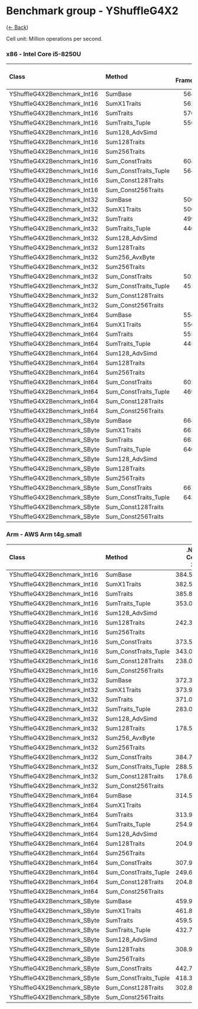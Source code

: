 # Benchmark group - YShuffleG4X2
([← Back](YShuffleG4X2.md))

Cell unit: Million operations per second.

### x86 - lntel Core i5-8250U
| Class                       | Method                | .NET Framework | .NET Core 2.1 | .NET Core 3.1 |  .NET 5.0 |  .NET 6.0 |  .NET 7.0 |
| :-------------------------- | :-------------------- | -------------: | ------------: | ------------: | --------: | --------: | --------: |
| YShuffleG4X2Benchmark_Int16 | SumBase               |        564.083 |       595.466 |       595.448 |   590.724 |   512.864 |   715.001 |
| YShuffleG4X2Benchmark_Int16 | SumX1Traits           |        562.084 |       600.573 |     12720.684 | 12704.739 | 17460.290 | 16932.627 |
| YShuffleG4X2Benchmark_Int16 | SumTraits             |        570.190 |       596.527 |     17173.037 | 17332.131 | 20686.613 | 20633.084 |
| YShuffleG4X2Benchmark_Int16 | SumTraits_Tuple       |        556.791 |       555.372 |     17337.930 | 17008.546 | 20225.145 | 21290.774 |
| YShuffleG4X2Benchmark_Int16 | Sum128_AdvSimd        |                |               |               |           |           |           |
| YShuffleG4X2Benchmark_Int16 | Sum128Traits          |                |               |               |           |           |           |
| YShuffleG4X2Benchmark_Int16 | Sum256Traits          |                |               |     17194.137 | 16776.250 | 19903.875 | 21380.298 |
| YShuffleG4X2Benchmark_Int16 | Sum_ConstTraits       |        604.905 |       600.286 |     21062.692 | 20258.276 | 20093.341 | 20945.502 |
| YShuffleG4X2Benchmark_Int16 | Sum_ConstTraits_Tuple |        564.236 |       560.342 |     21022.447 | 20804.018 | 19871.176 | 20815.359 |
| YShuffleG4X2Benchmark_Int16 | Sum_Const128Traits    |                |               |               |           |           |           |
| YShuffleG4X2Benchmark_Int16 | Sum_Const256Traits    |                |               |     21911.390 | 19839.770 | 20030.044 | 21305.425 |
| YShuffleG4X2Benchmark_Int32 | SumBase               |        500.390 |       499.388 |       495.394 |   496.104 |   399.739 |   594.812 |
| YShuffleG4X2Benchmark_Int32 | SumX1Traits           |        500.488 |       503.535 |      6441.608 |  6502.217 |  8895.077 | 10467.039 |
| YShuffleG4X2Benchmark_Int32 | SumTraits             |        499.696 |       502.566 |      9377.304 |  9197.947 | 11487.858 | 10783.041 |
| YShuffleG4X2Benchmark_Int32 | SumTraits_Tuple       |        446.441 |       451.326 |      9052.144 |  9118.370 | 11518.685 | 10700.909 |
| YShuffleG4X2Benchmark_Int32 | Sum128_AdvSimd        |                |               |               |           |           |           |
| YShuffleG4X2Benchmark_Int32 | Sum128Traits          |                |               |               |           |           |           |
| YShuffleG4X2Benchmark_Int32 | Sum256_AvxByte        |                |               |      6446.014 |  6309.680 |  8223.636 | 10443.662 |
| YShuffleG4X2Benchmark_Int32 | Sum256Traits          |                |               |      9026.576 |  8846.974 | 10767.055 | 10216.877 |
| YShuffleG4X2Benchmark_Int32 | Sum_ConstTraits       |        502.921 |       509.164 |     13273.002 | 12482.100 | 10998.920 |  6970.710 |
| YShuffleG4X2Benchmark_Int32 | Sum_ConstTraits_Tuple |        451.398 |       455.307 |     12876.465 | 12675.650 | 11113.422 | 11891.303 |
| YShuffleG4X2Benchmark_Int32 | Sum_Const128Traits    |                |               |               |           |           |           |
| YShuffleG4X2Benchmark_Int32 | Sum_Const256Traits    |                |               |     11315.261 | 12506.812 | 12147.891 | 11012.402 |
| YShuffleG4X2Benchmark_Int64 | SumBase               |        554.871 |       559.836 |       544.400 |   539.874 |   332.325 |   458.875 |
| YShuffleG4X2Benchmark_Int64 | SumX1Traits           |        556.479 |       564.553 |      3121.799 |  3171.814 |  4172.680 |  3878.064 |
| YShuffleG4X2Benchmark_Int64 | SumTraits             |        555.812 |       560.004 |      4218.118 |  4468.820 |  5037.821 |  5465.986 |
| YShuffleG4X2Benchmark_Int64 | SumTraits_Tuple       |        445.727 |       444.347 |      4180.170 |  4424.294 |  4980.984 |  5084.728 |
| YShuffleG4X2Benchmark_Int64 | Sum128_AdvSimd        |                |               |               |           |           |           |
| YShuffleG4X2Benchmark_Int64 | Sum128Traits          |                |               |               |           |           |           |
| YShuffleG4X2Benchmark_Int64 | Sum256Traits          |                |               |      4052.918 |  3006.158 |  4586.584 |  4494.170 |
| YShuffleG4X2Benchmark_Int64 | Sum_ConstTraits       |        602.904 |       604.589 |      5485.269 |  6040.733 |  5978.404 |  5763.214 |
| YShuffleG4X2Benchmark_Int64 | Sum_ConstTraits_Tuple |        469.922 |       461.213 |      5488.996 |  5793.733 |  5934.849 |  5890.342 |
| YShuffleG4X2Benchmark_Int64 | Sum_Const128Traits    |                |               |               |           |           |           |
| YShuffleG4X2Benchmark_Int64 | Sum_Const256Traits    |                |               |      5208.663 |  6053.216 |  5758.476 |  6030.018 |
| YShuffleG4X2Benchmark_SByte | SumBase               |        664.852 |       658.383 |       643.552 |   664.941 |   669.107 |   815.611 |
| YShuffleG4X2Benchmark_SByte | SumX1Traits           |        663.058 |       659.135 |     26793.985 | 27144.762 | 40233.578 | 49442.499 |
| YShuffleG4X2Benchmark_SByte | SumTraits             |        663.196 |       659.083 |     37380.388 | 40436.361 | 53368.288 | 54060.355 |
| YShuffleG4X2Benchmark_SByte | SumTraits_Tuple       |        640.656 |       634.735 |     37589.282 | 40382.168 | 55119.344 | 54438.547 |
| YShuffleG4X2Benchmark_SByte | Sum128_AdvSimd        |                |               |               |           |           |           |
| YShuffleG4X2Benchmark_SByte | Sum128Traits          |                |               |               |           |           |           |
| YShuffleG4X2Benchmark_SByte | Sum256Traits          |                |               |     37964.204 | 40971.100 | 55280.476 | 54562.553 |
| YShuffleG4X2Benchmark_SByte | Sum_ConstTraits       |        667.045 |       663.083 |     38366.103 | 39237.910 | 55488.741 | 54258.495 |
| YShuffleG4X2Benchmark_SByte | Sum_ConstTraits_Tuple |        643.250 |       640.262 |     36315.579 | 35728.004 | 54438.179 | 53572.552 |
| YShuffleG4X2Benchmark_SByte | Sum_Const128Traits    |                |               |               |           |           |           |
| YShuffleG4X2Benchmark_SByte | Sum_Const256Traits    |                |               |     35820.451 | 37953.955 | 54342.496 | 53443.966 |

### Arm - AWS Arm t4g.small
| Class                       | Method                | .NET Core 3.1 |  .NET 5.0 |  .NET 6.0 |  .NET 7.0 |
| :-------------------------- | :-------------------- | ------------: | --------: | --------: | --------: |
| YShuffleG4X2Benchmark_Int16 | SumBase               |       384.581 |   387.692 |   388.405 |   514.902 |
| YShuffleG4X2Benchmark_Int16 | SumX1Traits           |       382.509 |  6564.384 |  8097.043 |  8741.548 |
| YShuffleG4X2Benchmark_Int16 | SumTraits             |       385.849 |  7768.697 |  8658.265 | 10433.609 |
| YShuffleG4X2Benchmark_Int16 | SumTraits_Tuple       |       353.018 |  2323.129 |  2878.457 |  2999.818 |
| YShuffleG4X2Benchmark_Int16 | Sum128_AdvSimd        |               |  4416.346 |  5347.275 |  5746.664 |
| YShuffleG4X2Benchmark_Int16 | Sum128Traits          |       242.338 |  7748.439 |  8741.823 | 10434.019 |
| YShuffleG4X2Benchmark_Int16 | Sum256Traits          |               |           |           |           |
| YShuffleG4X2Benchmark_Int16 | Sum_ConstTraits       |       373.529 |  7765.248 |  8448.968 |  9860.214 |
| YShuffleG4X2Benchmark_Int16 | Sum_ConstTraits_Tuple |       343.080 |  2468.814 |  2878.354 |  3000.560 |
| YShuffleG4X2Benchmark_Int16 | Sum_Const128Traits    |       238.065 |  7747.366 |  8503.488 |  9857.672 |
| YShuffleG4X2Benchmark_Int16 | Sum_Const256Traits    |               |           |           |           |
| YShuffleG4X2Benchmark_Int32 | SumBase               |       372.300 |   380.343 |   378.167 |   395.500 |
| YShuffleG4X2Benchmark_Int32 | SumX1Traits           |       373.991 |  3254.959 |  3849.454 |  4277.648 |
| YShuffleG4X2Benchmark_Int32 | SumTraits             |       371.059 |  3818.691 |  3989.740 |  5120.962 |
| YShuffleG4X2Benchmark_Int32 | SumTraits_Tuple       |       283.093 |  1138.388 |  1437.628 |  1435.697 |
| YShuffleG4X2Benchmark_Int32 | Sum128_AdvSimd        |               |  2219.063 |  2677.315 |  2844.455 |
| YShuffleG4X2Benchmark_Int32 | Sum128Traits          |       178.576 |  3843.423 |  4108.155 |  5108.926 |
| YShuffleG4X2Benchmark_Int32 | Sum256_AvxByte        |               |           |           |           |
| YShuffleG4X2Benchmark_Int32 | Sum256Traits          |               |           |           |           |
| YShuffleG4X2Benchmark_Int32 | Sum_ConstTraits       |       384.756 |  3832.587 |  4032.178 |  4862.617 |
| YShuffleG4X2Benchmark_Int32 | Sum_ConstTraits_Tuple |       288.503 |  1136.007 |  1440.057 |  1464.997 |
| YShuffleG4X2Benchmark_Int32 | Sum_Const128Traits    |       178.697 |  3840.331 |  4112.626 |  4856.366 |
| YShuffleG4X2Benchmark_Int32 | Sum_Const256Traits    |               |           |           |           |
| YShuffleG4X2Benchmark_Int64 | SumBase               |       314.591 |   340.055 |   338.274 |   465.557 |
| YShuffleG4X2Benchmark_Int64 | SumX1Traits           |               |           |           |           |
| YShuffleG4X2Benchmark_Int64 | SumTraits             |       313.926 |  1240.795 |  1534.835 |  1637.245 |
| YShuffleG4X2Benchmark_Int64 | SumTraits_Tuple       |       254.937 |   418.773 |   644.609 |   703.869 |
| YShuffleG4X2Benchmark_Int64 | Sum128_AdvSimd        |               |   554.611 |   636.404 |   725.155 |
| YShuffleG4X2Benchmark_Int64 | Sum128Traits          |       204.927 |  1238.041 |  1501.356 |  1636.318 |
| YShuffleG4X2Benchmark_Int64 | Sum256Traits          |               |           |           |           |
| YShuffleG4X2Benchmark_Int64 | Sum_ConstTraits       |       307.990 |  1225.177 |  1496.361 |  1635.564 |
| YShuffleG4X2Benchmark_Int64 | Sum_ConstTraits_Tuple |       249.660 |   427.885 |   637.717 |   714.942 |
| YShuffleG4X2Benchmark_Int64 | Sum_Const128Traits    |       204.887 |  1226.078 |  1497.514 |  1636.674 |
| YShuffleG4X2Benchmark_Int64 | Sum_Const256Traits    |               |           |           |           |
| YShuffleG4X2Benchmark_SByte | SumBase               |       459.984 |   463.370 |   464.030 |   639.422 |
| YShuffleG4X2Benchmark_SByte | SumX1Traits           |       461.883 | 14125.982 | 15684.232 | 17640.121 |
| YShuffleG4X2Benchmark_SByte | SumTraits             |       459.523 | 15604.242 | 17580.562 | 21032.648 |
| YShuffleG4X2Benchmark_SByte | SumTraits_Tuple       |       432.798 |  4811.334 |  5624.091 |  5972.646 |
| YShuffleG4X2Benchmark_SByte | Sum128_AdvSimd        |               |  9075.087 | 10863.503 | 11437.349 |
| YShuffleG4X2Benchmark_SByte | Sum128Traits          |       308.915 | 15580.659 | 17285.738 | 21033.148 |
| YShuffleG4X2Benchmark_SByte | Sum256Traits          |               |           |           |           |
| YShuffleG4X2Benchmark_SByte | Sum_ConstTraits       |       442.770 | 15612.462 | 17802.435 | 19809.813 |
| YShuffleG4X2Benchmark_SByte | Sum_ConstTraits_Tuple |       418.399 |  4960.488 |  5749.413 |  6111.353 |
| YShuffleG4X2Benchmark_SByte | Sum_Const128Traits    |       302.870 | 15596.408 | 17356.546 | 19806.095 |
| YShuffleG4X2Benchmark_SByte | Sum_Const256Traits    |               |           |           |           |
